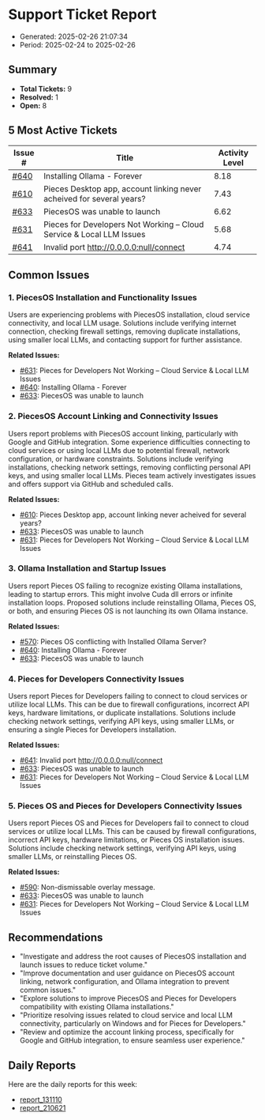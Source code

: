 # Support Ticket Report
- Generated: 2025-02-26 21:07:34
- Period: 2025-02-24 to 2025-02-26

## Summary
- **Total Tickets:** 9
- **Resolved:** 1
- **Open:** 8

## 5 Most Active Tickets
| Issue # | Title | Activity Level |
|---------|-------|----------------|
| [#640](https://github.com/pieces-app/support/issues/640) | Installing Ollama - Forever | 8.18 |
| [#610](https://github.com/pieces-app/support/issues/610) | Pieces Desktop app, account linking never acheived for several years? | 7.43 |
| [#633](https://github.com/pieces-app/support/issues/633) | PiecesOS was unable to launch | 6.62 |
| [#631](https://github.com/pieces-app/support/issues/631) | Pieces for Developers Not Working – Cloud Service & Local LLM Issues | 5.68 |
| [#641](https://github.com/pieces-app/support/issues/641) | Invalid port http://0.0.0.0:null/connect | 4.74 |

## Common Issues
### 1. PiecesOS Installation and Functionality Issues
Users are experiencing problems with PiecesOS installation, cloud service connectivity, and local LLM usage. Solutions include verifying internet connection, checking firewall settings, removing duplicate installations, using smaller local LLMs, and contacting support for further assistance.

**Related Issues:**
- [#631](https://github.com/pieces-app/support/issues/631): Pieces for Developers Not Working – Cloud Service & Local LLM Issues
- [#640](https://github.com/pieces-app/support/issues/640): Installing Ollama - Forever
- [#633](https://github.com/pieces-app/support/issues/633): PiecesOS was unable to launch

### 2. PiecesOS Account Linking and Connectivity Issues
Users report problems with PiecesOS account linking, particularly with Google and GitHub integration. Some experience difficulties connecting to cloud services or using local LLMs due to potential firewall, network configuration, or hardware constraints. Solutions include verifying installations, checking network settings, removing conflicting personal API keys, and using smaller local LLMs. Pieces team actively investigates issues and offers support via GitHub and scheduled calls.

**Related Issues:**
- [#610](https://github.com/pieces-app/support/issues/610): Pieces Desktop app, account linking never acheived for several years?
- [#633](https://github.com/pieces-app/support/issues/633): PiecesOS was unable to launch
- [#631](https://github.com/pieces-app/support/issues/631): Pieces for Developers Not Working – Cloud Service & Local LLM Issues

### 3. Ollama Installation and Startup Issues
Users report Pieces OS failing to recognize existing Ollama installations, leading to startup errors. This might involve Cuda dll errors or infinite installation loops. Proposed solutions include reinstalling Ollama, Pieces OS, or both, and ensuring Pieces OS is not launching its own Ollama instance.

**Related Issues:**
- [#570](https://github.com/pieces-app/support/issues/570): Pieces OS conflicting with Installed Ollama Server?
- [#640](https://github.com/pieces-app/support/issues/640): Installing Ollama - Forever
- [#633](https://github.com/pieces-app/support/issues/633): PiecesOS was unable to launch

### 4. Pieces for Developers Connectivity Issues
Users report Pieces for Developers failing to connect to cloud services or utilize local LLMs. This can be due to firewall configurations, incorrect API keys, hardware limitations, or duplicate installations. Solutions include checking network settings, verifying API keys, using smaller LLMs, or ensuring a single Pieces for Developers installation.

**Related Issues:**
- [#641](https://github.com/pieces-app/support/issues/641): Invalid port http://0.0.0.0:null/connect
- [#633](https://github.com/pieces-app/support/issues/633): PiecesOS was unable to launch
- [#631](https://github.com/pieces-app/support/issues/631): Pieces for Developers Not Working – Cloud Service & Local LLM Issues

### 5. Pieces OS and Pieces for Developers Connectivity Issues
Users report Pieces OS and Pieces for Developers fail to connect to cloud services or utilize local LLMs. This can be caused by firewall configurations, incorrect API keys, hardware limitations, or Pieces OS installation issues. Solutions include checking network settings, verifying API keys, using smaller LLMs, or reinstalling Pieces OS.

**Related Issues:**
- [#590](https://github.com/pieces-app/support/issues/590): Non-dismissable overlay message.
- [#633](https://github.com/pieces-app/support/issues/633): PiecesOS was unable to launch
- [#631](https://github.com/pieces-app/support/issues/631): Pieces for Developers Not Working – Cloud Service & Local LLM Issues


## Recommendations
- "Investigate and address the root causes of PiecesOS installation and launch issues to reduce ticket volume."
- "Improve documentation and user guidance on PiecesOS account linking, network configuration, and Ollama integration to prevent common issues."
- "Explore solutions to improve PiecesOS and Pieces for Developers compatibility with existing Ollama installations."
- "Prioritize resolving issues related to cloud service and local LLM connectivity, particularly on Windows and for Pieces for Developers."
- "Review and optimize the account linking process, specifically for Google and GitHub integration, to ensure seamless user experience."

## Daily Reports
Here are the daily reports for this week:

- [report_131110](daily/2025-02-25/report_131110.md)
- [report_210621](daily/2025-02-25/report_210621.md)
